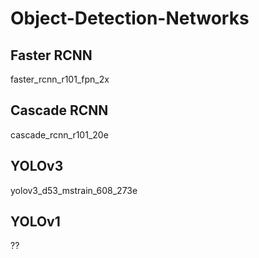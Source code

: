 # Object-Detection-Networks

## Faster RCNN  
faster_rcnn_r101_fpn_2x  

## Cascade RCNN  
cascade_rcnn_r101_20e  

## YOLOv3  
yolov3_d53_mstrain_608_273e  

## YOLOv1  
??
